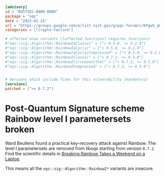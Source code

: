 ```toml
[advisory]
id = "RUSTSEC-0000-0000"
package = "oqs"
date = "2022-02-25"
url = "https://groups.google.com/a/list.nist.gov/g/pqc-forum/c/KFgw5_qCXiI?pli=1"
categories = ["crypto-failure"]

# affected enum variants ([affected.functions] requires functions)
#"oqs::sig::Algorithm::RainbowIaClassic" = ["< 0.5.0, >= 0.2.0"]
#"oqs::sig::Algorithm::RainbowIaCyclic" = ["< 0.5.0, >= 0.2.0"]
#"oqs::sig::Algorithm::RainbowIaCyclicCompressed" = ["< 0.5.0, >= 0.2.0"]
#"oqs::sig::Algorithm::RainbowIClassic" = ["< 0.7.2, >= 0.5.0"]
#"oqs::sig::Algorithm::RainbowICircumzenithal" = ["< 0.7.2, >= 0.5.0"]
#"oqs::sig::Algorithm::RainbowICompressed" = ["< 0.7.2, >= 0.5.0"]


# Versions which include fixes for this vulnerability (mandatory)
[versions]
patched = [">= 0.7.2"]
```

# Post-Quantum Signature scheme Rainbow level I parametersets broken

Ward Beullens found a practical key-recovery attack against Rainbow.
The level I parametersets are removed from liboqs starting from version `0.7.2`.
Find the scientific details in [Breaking Rainbow Takes a Weekend on a Laptop](https://eprint.iacr.org/2022/214).

This means all the `oqs::sig::Algorithm::RainbowI*` variants are insecure.